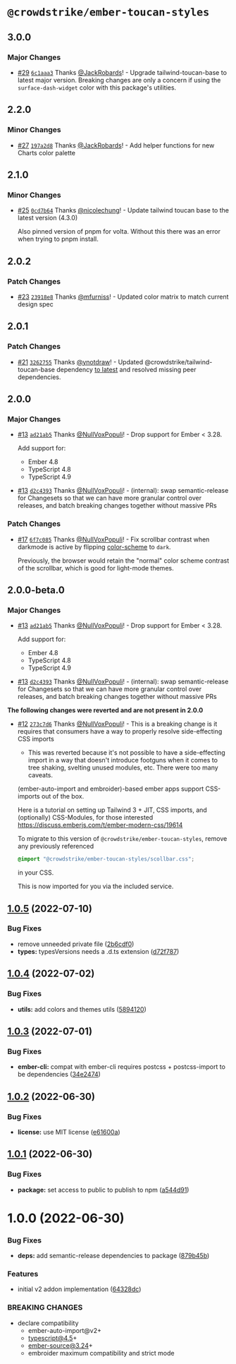 # `@crowdstrike/ember-toucan-styles`

## 3.0.0

### Major Changes

- [#29](https://github.com/CrowdStrike/ember-toucan-styles/pull/29) [`6c1aaa3`](https://github.com/CrowdStrike/ember-toucan-styles/commit/6c1aaa3e117ecee77ee8b3789b4d20a5083b666d) Thanks [@JackRobards](https://github.com/JackRobards)! - Upgrade tailwind-toucan-base to latest major version. Breaking changes are only a concern if using the `surface-dash-widget` color with this package's utilities.

## 2.2.0

### Minor Changes

- [#27](https://github.com/CrowdStrike/ember-toucan-styles/pull/27) [`197a2d8`](https://github.com/CrowdStrike/ember-toucan-styles/commit/197a2d8d510222e0c56a57a4476ecea845992750) Thanks [@JackRobards](https://github.com/JackRobards)! - Add helper functions for new Charts color palette

## 2.1.0

### Minor Changes

- [#25](https://github.com/CrowdStrike/ember-toucan-styles/pull/25) [`0cd7b64`](https://github.com/CrowdStrike/ember-toucan-styles/commit/0cd7b64b8c6e24148f67cd204b4c514fe9b3a0e0) Thanks [@nicolechung](https://github.com/nicolechung)! - Update tailwind toucan base to the latest version (4.3.0)

  Also pinned version of pnpm for volta. Without this there was an error when trying to pnpm install.

## 2.0.2

### Patch Changes

- [#23](https://github.com/CrowdStrike/ember-toucan-styles/pull/23) [`23918e8`](https://github.com/CrowdStrike/ember-toucan-styles/commit/23918e897216ac956a46915d22f89519c41e1cf3) Thanks [@mfurniss](https://github.com/mfurniss)! - Updated color matrix to match current design spec

## 2.0.1

### Patch Changes

- [#21](https://github.com/CrowdStrike/ember-toucan-styles/pull/21) [`3262755`](https://github.com/CrowdStrike/ember-toucan-styles/commit/3262755df4639ff1573c53aa811c556bc3ae0d4b) Thanks [@ynotdraw](https://github.com/ynotdraw)! - Updated @crowdstrike/tailwind-toucan-base dependency [to latest](https://github.com/CrowdStrike/tailwind-toucan-base/releases/tag/v3.4.0) and resolved missing peer dependencies.

## 2.0.0

### Major Changes

- [#13](https://github.com/CrowdStrike/ember-toucan-styles/pull/13) [`ad21ab5`](https://github.com/CrowdStrike/ember-toucan-styles/commit/ad21ab56f9ad51b385d6616795aacfb1df7ff741) Thanks [@NullVoxPopuli](https://github.com/NullVoxPopuli)! - Drop support for Ember < 3.28.

  Add support for:

  - Ember 4.8
  - TypeScript 4.8
  - TypeScript 4.9

- [#13](https://github.com/CrowdStrike/ember-toucan-styles/pull/13) [`d2c4393`](https://github.com/CrowdStrike/ember-toucan-styles/commit/d2c4393114e8a479c4e94e0275232232e16842a6) Thanks [@NullVoxPopuli](https://github.com/NullVoxPopuli)! - (internal): swap semantic-release for Changesets so that we can have more granular control over releases, and batch breaking changes together without massive PRs

### Patch Changes

- [#17](https://github.com/CrowdStrike/ember-toucan-styles/pull/17) [`6f7c085`](https://github.com/CrowdStrike/ember-toucan-styles/commit/6f7c0852ba99fe06189298f81fe6aa03d864bf24) Thanks [@NullVoxPopuli](https://github.com/NullVoxPopuli)! - Fix scrollbar contrast when darkmode is active by flipping [color-scheme][mdn-color-scheme]
  to `dark`.

  Previously, the browser would retain the "normal" color scheme contrast of the scrollbar, which
  is good for light-mode themes.

  [mdn-color-scheme]: https://developer.mozilla.org/en-US/docs/Web/CSS/color-scheme

## 2.0.0-beta.0

### Major Changes

- [#13](https://github.com/CrowdStrike/ember-toucan-styles/pull/13) [`ad21ab5`](https://github.com/CrowdStrike/ember-toucan-styles/commit/ad21ab56f9ad51b385d6616795aacfb1df7ff741) Thanks [@NullVoxPopuli](https://github.com/NullVoxPopuli)! - Drop support for Ember < 3.28.

  Add support for:

  - Ember 4.8
  - TypeScript 4.8
  - TypeScript 4.9

- [#13](https://github.com/CrowdStrike/ember-toucan-styles/pull/13) [`d2c4393`](https://github.com/CrowdStrike/ember-toucan-styles/commit/d2c4393114e8a479c4e94e0275232232e16842a6) Thanks [@NullVoxPopuli](https://github.com/NullVoxPopuli)! - (internal): swap semantic-release for Changesets so that we can have more granular control over releases, and batch breaking changes together without massive PRs

**The following changes were reverted and are not present in 2.0.0**

- [#12](https://github.com/CrowdStrike/ember-toucan-styles/pull/12) [`273c7d6`](https://github.com/CrowdStrike/ember-toucan-styles/commit/273c7d681658233554d4825f6dfbfa1c3c896353) Thanks [@NullVoxPopuli](https://github.com/NullVoxPopuli)! - This is a breaking change is it requires that consumers have a way to properly resolve side-effecting CSS imports

  - This was reverted because it's not possible to have a side-effecting import in a way that doesn't introduce footguns when it comes to tree shaking, svelting unused modules, etc. There were too many caveats.

  (ember-auto-import and embroider)-based ember apps support CSS-imports out of the box.

  Here is a tutorial on setting up Tailwind 3 + JIT, CSS imports, and (optionally) CSS-Modules, for those interested https://discuss.emberjs.com/t/ember-modern-css/19614

  To migrate to this version of `@crowdstrike/ember-toucan-styles`, remove any previously referenced

  ```css
  @import "@crowdstrike/ember-toucan-styles/scollbar.css";
  ```

  in your CSS.

  This is now imported for you via the included service.

## [1.0.5](https://github.com/CrowdStrike/ember-toucan-styles/compare/v1.0.4...v1.0.5) (2022-07-10)

### Bug Fixes

- remove unneeded private file ([2b6cdf0](https://github.com/CrowdStrike/ember-toucan-styles/commit/2b6cdf0a5a5ec784917c4c0a0a2955e0c0b33918))
- **types:** typesVersions needs a .d.ts extension ([d72f787](https://github.com/CrowdStrike/ember-toucan-styles/commit/d72f78731d91b9ea4be43a39d7994828f3b848d9))

## [1.0.4](https://github.com/CrowdStrike/ember-toucan-styles/compare/v1.0.3...v1.0.4) (2022-07-02)

### Bug Fixes

- **utils:** add colors and themes utils ([5894120](https://github.com/CrowdStrike/ember-toucan-styles/commit/5894120019deca03b122e2ae0fb5f858788152b3))

## [1.0.3](https://github.com/CrowdStrike/ember-toucan-styles/compare/v1.0.2...v1.0.3) (2022-07-01)

### Bug Fixes

- **ember-cli:** compat with ember-cli requires postcss + postcss-import to be dependencies ([34e2474](https://github.com/CrowdStrike/ember-toucan-styles/commit/34e24745581e1cd1921a09094965bd7af9ac0178))

## [1.0.2](https://github.com/CrowdStrike/ember-toucan-styles/compare/v1.0.1...v1.0.2) (2022-06-30)

### Bug Fixes

- **license:** use MIT license ([e61600a](https://github.com/CrowdStrike/ember-toucan-styles/commit/e61600af0d6226752136f43eca9e3adab4def191))

## [1.0.1](https://github.com/CrowdStrike/ember-toucan-styles/compare/v1.0.0...v1.0.1) (2022-06-30)

### Bug Fixes

- **package:** set access to public to publish to npm ([a544d91](https://github.com/CrowdStrike/ember-toucan-styles/commit/a544d91fff3a5f2abe9c93978243f1f7efb8bd87))

# 1.0.0 (2022-06-30)

### Bug Fixes

- **deps:** add semantic-release dependencies to package ([879b45b](https://github.com/CrowdStrike/ember-toucan-styles/commit/879b45b1f3244dde8eafdb007370f76cfa579458))

### Features

- initial v2 addon implementation ([64328dc](https://github.com/CrowdStrike/ember-toucan-styles/commit/64328dce313ff60df062d6765d65aa4256dd9513))

### BREAKING CHANGES

- declare compatibility
  - ember-auto-import@v2+
  - typescript@4.5+
  - ember-source@3.24+
  - embroider maximum compatibility and strict mode
